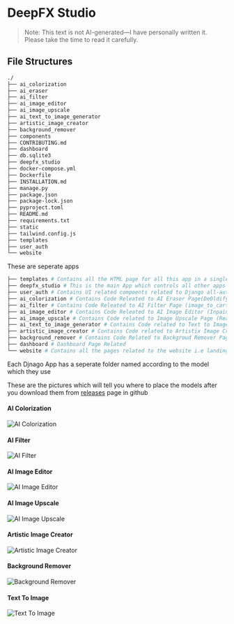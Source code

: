 # DeepFX Studio

>Note:
This text is not AI-generated—I have personally written it. Please take the time to read it carefully.


## File Structures

```bash
./
├── ai_colorization
├── ai_eraser
├── ai_filter
├── ai_image_editor
├── ai_image_upscale
├── ai_text_to_image_generator
├── artistic_image_creator
├── background_remover
├── components
├── CONTRIBUTING.md
├── dashboard
├── db.sqlite3
├── deepfx_studio
├── docker-compose.yml
├── Dockerfile
├── INSTALLATION.md
├── manage.py
├── package.json
├── package-lock.json
├── pyproject.toml
├── README.md
├── requirements.txt
├── static
├── tailwind.config.js
├── templates
├── user_auth
└── website
```


These are seperate apps

```bash
├── templates # Contains all the HTML page for all this app in a single folder
├── deepfx_studio # This is the main App which controls all other apps in this django project
├── user_auth # Contains UI related compoents related to Django all-auth
├── ai_colorization # Contains Code Releated to AI Eraser Page(DeOldify)
├── ai_filter # Contains Code Releated to AI Filter Page (image_to_cartoon)
├── ai_image_editor # Contains Code Releated to AI Image Editor (Inpaint-Anything)
├── ai_image_upscale # Contains Code related to Image Upscale Page (Real-ESRGAN)
├── ai_text_to_image_generator # Contains Code related to Text to Image Generator Page
├── artistic_image_creator # Contains Code related to Artistix Image Create (NST)
├── background_remover # Contains Code Related to Backgroud Remover Page (Is-NET)
├── dashboard # Dashboard Page Related
└── website # Contains all the pages related to the website i.e landing page, Abiout Page or etc
```

Each Djnago App has a seperate folder named according to the model which they use

These are the pictures which will tell you where to place the models after you download them from [releases](https://github.com/XBastille/DeepFX-Studio/releases) page in github


#### AI Colorization

![AI Colorization](./images/ai_colorization_file_struct.png)

#### AI Filter

![AI Filter](./images/ai_filter_file_struct.png)

#### AI Image Editor

![AI Image Editor](./images/ai_image_editor_file_struct.png)

#### AI Image Upscale

![AI Image Upscale](./images/ai_image_upscale_file_struct.png)

#### Artistic Image Creator

![Artistic Image Creator](./images/artistic_image_creator_file_struct.png)

#### Background Remover

![Background Remover](./images/background_remover_file_struct.png)

#### Text To Image

![Text To Image](./images/text-to-image_file_struct.png)
